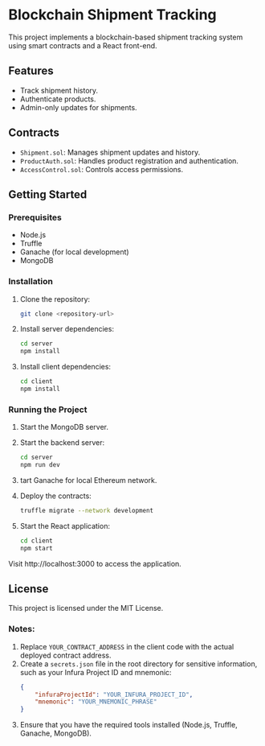 # Blockchain Shipment Tracking

This project implements a blockchain-based shipment tracking system using smart contracts and a React front-end.

## Features

- Track shipment history.
- Authenticate products.
- Admin-only updates for shipments.

## Contracts

- `Shipment.sol`: Manages shipment updates and history.
- `ProductAuth.sol`: Handles product registration and authentication.
- `AccessControl.sol`: Controls access permissions.

## Getting Started

### Prerequisites

- Node.js
- Truffle
- Ganache (for local development)
- MongoDB

### Installation

1. Clone the repository:
   ```bash
   git clone <repository-url>
   ```

2. Install server dependencies:
    ```bash
    cd server
    npm install
    ```
3. Install client dependencies:
    ```bash
    cd client
    npm install
    ```

### Running the Project
1. Start the MongoDB server.

2. Start the backend server:
    ```bash
    cd server
    npm run dev
    ```

3. tart Ganache for local Ethereum network.

4. Deploy the contracts:
    ```bash
    truffle migrate --network development
    ```

5. Start the React application:
    ```bash
    cd client
    npm start
    ```

Visit http://localhost:3000 to access the application.

## License
This project is licensed under the MIT License.


### Notes:
1. Replace `YOUR_CONTRACT_ADDRESS` in the client code with the actual deployed contract address.
2. Create a `secrets.json` file in the root directory for sensitive information, such as your Infura Project ID and mnemonic:
   ```json
   {
       "infuraProjectId": "YOUR_INFURA_PROJECT_ID",
       "mnemonic": "YOUR_MNEMONIC_PHRASE"
   }
3. Ensure that you have the required tools installed (Node.js, Truffle, Ganache, MongoDB).
